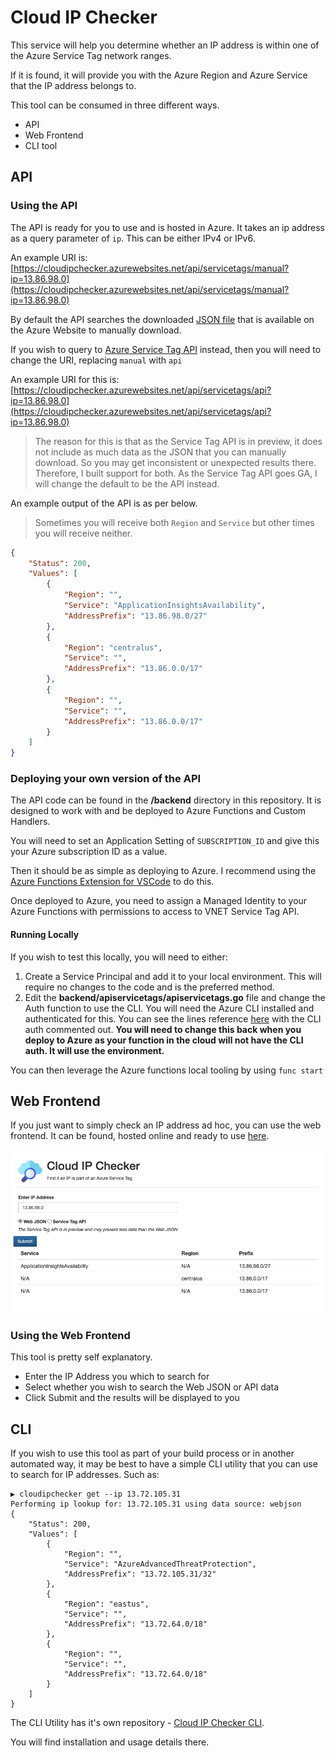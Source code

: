 # Cloud IP Checker
This service will help you determine whether an IP address is within one of the Azure Service Tag network ranges. 

If it is found, it will provide you with the Azure Region and Azure Service that the IP address belongs to. 

This tool can be consumed in three different ways.

* API
* Web Frontend
* CLI tool

## API

### Using the API
The API is ready for you to use and is hosted in Azure. It takes an ip address as a query parameter of `ip`. This can be either IPv4 or IPv6. 

An example URI is: [https://cloudipchecker.azurewebsites.net/api/servicetags/manual?ip=13.86.98.0](https://cloudipchecker.azurewebsites.net/api/servicetags/manual?ip=13.86.98.0)

By default the API searches the downloaded [JSON file](https://www.microsoft.com/en-us/download/details.aspx?id=56519) that is available on the Azure Website to manually download. 

If you wish to query to [Azure Service Tag API](https://docs.microsoft.com/en-us/rest/api/virtualnetwork/servicetags/list) instead, then you will need to change the URI, replacing `manual` with `api`

An example URI for this is: [https://cloudipchecker.azurewebsites.net/api/servicetags/api?ip=13.86.98.0](https://cloudipchecker.azurewebsites.net/api/servicetags/api?ip=13.86.98.0)

>The reason for this is that as the Service Tag API is in preview, it does not include as much data as the JSON that you can manually download. So you may get inconsistent or unexpected results there. Therefore, I built support for both. As the Service Tag API goes GA, I will change the default to be the API instead. 

An example output of the API is as per below. 

>Sometimes you will receive both `Region` and `Service` but other times you will receive neither. 

```json
{
    "Status": 200,
    "Values": [
        {
            "Region": "",
            "Service": "ApplicationInsightsAvailability",
            "AddressPrefix": "13.86.98.0/27"
        },
        {
            "Region": "centralus",
            "Service": "",
            "AddressPrefix": "13.86.0.0/17"
        },
        {
            "Region": "",
            "Service": "",
            "AddressPrefix": "13.86.0.0/17"
        }
    ]
}
```

### Deploying your own version of the API
The API code can be found in the **/backend** directory in this repository. It is designed to work with and be deployed to Azure Functions and Custom Handlers. 

You will need to set an Application Setting of `SUBSCRIPTION_ID` and give this your Azure subscription ID as a value. 

Then it should be as simple as deploying to Azure. I recommend using the [Azure Functions Extension for VSCode](https://marketplace.visualstudio.com/items?itemName=ms-azuretools.vscode-azurefunctions#:~:text=Azure%20Functions%20for%20Visual%20Studio%20Code%20Use%20the,Azure%20serverless%20community%20library%20to%20view%20sample%20projects.) to do this. 

Once deployed to Azure, you need to assign a Managed Identity to your Azure Functions with permissions to access to VNET Service Tag API. 

#### Running Locally
If you wish to test this locally, you will need to either: 

1.  Create a Service Principal and add it to your local environment. This will require no changes to the code and is the preferred method. 
2. Edit the **backend/apiservicetags/apiservicetags.go** file and change the Auth function to use the CLI. You will need the Azure CLI installed and authenticated for this. You can see the lines reference [here](https://github.com/deanobalino/cloudipchecker/blob/main/backend/apiservicetags/apiservicetags.go#L43-L44) with the CLI auth commented out. **You will need to change this back when you deploy to Azure as your function in the cloud will not have the CLI auth. It will use the environment.**

You can then leverage the Azure functions local tooling by using `func start`

## Web Frontend
If you just want to simply check an IP address ad hoc, you can use the web frontend. It can be found, hosted online and ready to use [here](https://orange-stone-0a5a2bd03.azurestaticapps.net/#/). 

![](./webfrontend.png)

### Using the Web Frontend
This tool is pretty self explanatory.

* Enter the IP Address you which to search for
* Select whether you wish to search the Web JSON or API data
* Click Submit and the results will be displayed to you

## CLI
If you wish to use this tool as part of your build process or in another automated way, it may be best to have a simple CLI utility that you can use to search for IP addresses. Such as:

```
▶ cloudipchecker get --ip 13.72.105.31
Performing ip lookup for: 13.72.105.31 using data source: webjson
{
    "Status": 200,
    "Values": [
        {
            "Region": "",
            "Service": "AzureAdvancedThreatProtection",
            "AddressPrefix": "13.72.105.31/32"
        },
        {
            "Region": "eastus",
            "Service": "",
            "AddressPrefix": "13.72.64.0/18"
        },
        {
            "Region": "",
            "Service": "",
            "AddressPrefix": "13.72.64.0/18"
        }
    ]
}
```

The CLI Utility has it's own repository - [Cloud IP Checker CLI](https://github.com/deanobalino/cloudipchecker-cli).

You will find installation and usage details there. 





